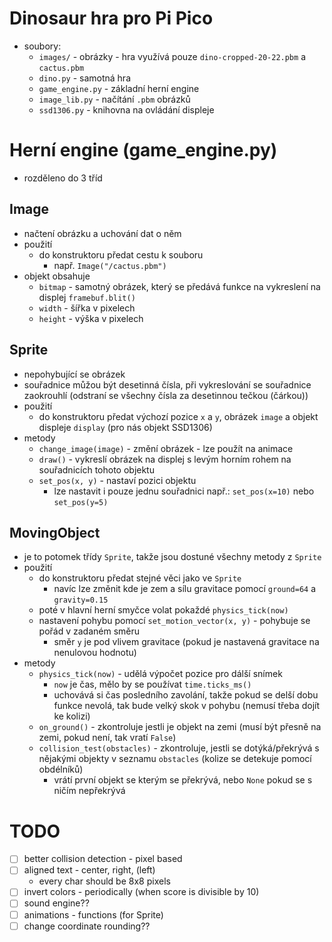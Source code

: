 # Dinosaur hra pro Pi Pico

- soubory:
  - `images/` - obrázky - hra využívá pouze `dino-cropped-20-22.pbm` a `cactus.pbm`
  - `dino.py` - samotná hra
  - `game_engine.py` - základní herní engine
  - `image_lib.py` - načítání `.pbm` obrázků
  - `ssd1306.py` - knihovna na ovládání displeje


# Herní engine (game_engine.py)
 - rozděleno do 3 tříd

## Image
 - načtení obrázku a uchování dat o něm
 - použití
   - do konstruktoru předat cestu k souboru
     - např. `Image("/cactus.pbm")`
 - objekt obsahuje
   - `bitmap` - samotný obrázek, který se předává funkce na vykreslení na displej `framebuf.blit()`
   - `width` - šířka v pixelech
   - `height` - výška v pixelech
## Sprite
 - nepohybující se obrázek
 - souřadnice můžou být desetinná čísla, při vykreslování se souřadnice zaokrouhlí (odstraní se všechny čísla za desetinnou tečkou (čárkou))
 - použití
   - do konstruktoru předat výchozí pozice `x` a `y`, obrázek `image` a objekt displeje `display` (pro nás objekt SSD1306)
 - metody
   - `change_image(image)` - změní obrázek - lze použít na animace
   - `draw()` - vykreslí obrázek na displej s levým horním rohem na souřadnicích tohoto objektu
   - `set_pos(x, y)` - nastaví pozici objektu
     - lze nastavit i pouze jednu souřadnici např.: `set_pos(x=10)` nebo `set_pos(y=5)` 

## MovingObject
 - je to potomek třídy `Sprite`, takže jsou dostuné všechny metody z `Sprite`
 - použití
   - do konstruktoru předat stejné věci jako ve `Sprite`
     - navíc lze změnit kde je zem a sílu gravitace pomocí `ground=64` a `gravity=0.15`
   - poté v hlavní herní smyčce volat pokaždé `physics_tick(now)`
   - nastavení pohybu pomocí `set_motion_vector(x, y)` - pohybuje se pořád v zadaném směru
     - směr `y` je pod vlivem gravitace (pokud je nastavená gravitace na nenulovou hodnotu)
 - metody
   - `physics_tick(now)` - udělá výpočet pozice pro dálší snímek
     - `now` je čas, mělo by se používat `time.ticks_ms()`
     - uchovává si čas posledního zavolání, takže pokud se delší dobu funkce nevolá, tak bude velký skok v pohybu (nemusí třeba dojít ke kolizi)
   - `on_ground()` - zkontroluje jestli je objekt na zemi (musí být přesně na zemi, pokud není, tak vratí `False`)
   - `collision_test(obstacles)` - zkontroluje, jestli se dotýká/překrývá s nějakými objekty v seznamu `obstacles` (kolize se detekuje pomocí obdélníků)
     - vrátí první objekt se kterým se překrývá, nebo `None` pokud se s ničím nepřekrývá

# TODO
 - [ ] better collision detection - pixel based
 - [ ] aligned text - center, right, (left)
   - every char should be 8x8 pixels
 - [ ] invert colors - periodically (when score is divisible by 10)
 - [ ] sound engine??
 - [ ] animations - functions (for Sprite)
 - [ ] change coordinate rounding??